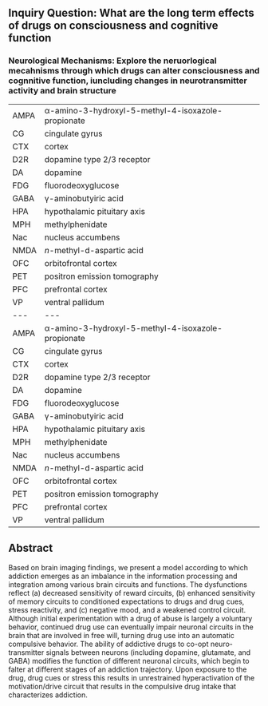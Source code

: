 ## Inquiry Question: What are the long term effects of drugs on consciousness and cognitive function
### Neurological Mechanisms: Explore the neruorlogical mecahnisms through which drugs can alter consciousness and cognnitive function, iuncluding changes in neurotransmitter activity and brain structure


|   |   |
|---|---|
|AMPA|α-amino-3-hydroxyl-5-methyl-4-isoxazole-propionate|
|CG|cingulate gyrus|
|CTX|cortex|
|D2R|dopamine type 2/3 receptor|
|DA|dopamine|
|FDG|fluorodeoxyglucose|
|GABA|γ-aminobutyiric acid|
|HPA|hypothalamic pituitary axis|
|MPH|methylphenidate|
|Nac|nucleus accumbens|
|NMDA|_n_-methyl-d-aspartic acid|
|OFC|orbitofrontal cortex|
|PET|positron emission tomography|
|PFC|prefrontal cortex|
|VP|ventral pallidum||   |   |
|---|---|
|AMPA|α-amino-3-hydroxyl-5-methyl-4-isoxazole-propionate|
|CG|cingulate gyrus|
|CTX|cortex|
|D2R|dopamine type 2/3 receptor|
|DA|dopamine|
|FDG|fluorodeoxyglucose|
|GABA|γ-aminobutyiric acid|
|HPA|hypothalamic pituitary axis|
|MPH|methylphenidate|
|Nac|nucleus accumbens|
|NMDA|_n_-methyl-d-aspartic acid|
|OFC|orbitofrontal cortex|
|PET|positron emission tomography|
|PFC|prefrontal cortex|
|VP|ventral pallidum|
## Abstract

Based on brain imaging findings, we present a model according to which addiction emerges as an imbalance in the information processing and integration among various brain circuits and functions. The dysfunctions reflect (a) decreased sensitivity of reward circuits, (b) enhanced sensitivity of memory circuits to conditioned expectations to drugs and drug cues, stress reactivity, and (c) negative mood, and a weakened control circuit. Although initial experimentation with a drug of abuse is largely a voluntary behavior, continued drug use can eventually impair neuronal circuits in the brain that are involved in free will, turning drug use into an automatic compulsive behavior. The ability of addictive drugs to co-opt neuro-transmitter signals between neurons (including dopamine, glutamate, and GABA) modifies the function of different neuronal circuits, which begin to falter at different stages of an addiction trajectory. Upon exposure to the drug, drug cues or stress this results in unrestrained hyperactivation of the motivation/drive circuit that results in the compulsive drug intake that characterizes addiction.